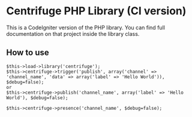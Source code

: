 Centrifuge PHP Library (CI version)
===================

This is a CodeIgniter version of the PHP library.
You can find full documentation on that project inside the library class.

How to use
----------

    $this->load->library('centrifuge');
    $this->centrifuge->trigger('publish', array('channel' => 'channel_name', 'data' => array('label' => 'Hello World')), $debug=false);
    or
    $this->centrifuge->publish('channel_name', array('label' => 'Hello World'), $debug=false);
    
    $this->centrifuge->presence('channel_name', $debug=false);

